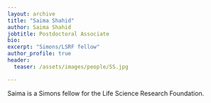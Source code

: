 ```yaml
---
layout: archive
title: "Saima Shahid"
author: Saima Shahid
jobtitle: Postdoctoral Associate
bio:
excerpt: "Simons/LSRF fellow"
author_profile: true
header:
  teaser: /assets/images/people/SS.jpg

---
```

Saima is a Simons fellow for the Life Science Research Foundation.
